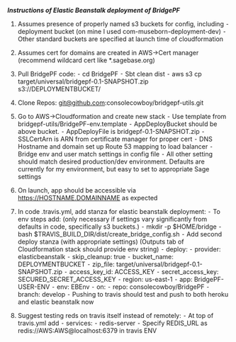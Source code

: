 ***Instructions of Elastic Beanstalk deployment of BridgePF***

1.	Assumes presence of properly named s3 buckets for config, including
	⁃	deployment bucket (on mine I used com-museborn-deployment-dev)
	⁃	Other standard buckets are specified at launch time of cloudformation
	
2.	Assumes cert for domains are created in AWS->Cert manager (recommend wildcard cert like *.sagebase.org)
	
3.	Pull BridgePF code:
	⁃	cd BridgePF
	⁃	Sbt clean dist
	⁃	aws s3 cp target/universal/bridgepf-0.1-SNAPSHOT.zip s3://DEPLOYMENTBUCKET/
	
4.	Clone Repos: git@github.com:consolecowboy/bridgepf-utils.git

5.	Go to AWS->Cloudformation and create new stack
	⁃	Use template from bridgepf-utils/BridgePF-env.template
	⁃	AppDeployBucket should be above bucket. 
	⁃	AppDeployFile is bridgepf-0.1-SNAPSHOT.zip
	⁃	SSLCertArn is ARN from certificate manager for proper cert
	⁃	DNS Hostname and domain set up Route 53 mapping to load balancer
	⁃	Bridge env and user match settings in config file
	⁃	All other setting should match desired production/dev environment. Defaults are currently for my environment, but easy to set to appropriate Sage settings
	
6.	On launch, app should be accessible via https://HOSTNAME.DOMAINNAME as expected
	
7.	In code .travis.yml, add stanza for elastic beanstalk deployment:
	⁃	To env steps add: (only necessary if settings vary significantly from defaults in code, specifically s3 buckets.)
		⁃	mkdir -p $HOME/bridge
		⁃	bash $TRAVIS_BUILD_DIR/dist/create_bridge_config.sh
	⁃	Add second deploy stanza (with appropriate settings) (Outputs tab of Cloudformation stack should provide env string)
		⁃	deploy:
			⁃	provider: elasticbeanstalk 
			⁃	skip_cleanup: true
			⁃	bucket_name: DEPLOYMENTBUCKET
			⁃	zip_file: target/universal/bridgepf-0.1-SNAPSHOT.zip
			⁃	access_key_id: ACCESS_KEY
			⁃	secret_access_key: SECURED_SECRET_ACCESS_KEY
			⁃	region: us-east-1
			⁃	app: BridgePF-USER-ENV
			⁃	env: EBEnv
			⁃	on:
			⁃	    repo: consolecowboy/BridgePF
			⁃	    branch: develop
		⁃	Pushing to travis should test and push to both heroku and elastic beanstalk now

8.	Suggest testing reds on travis itself instead of remotely:
	⁃	At top of travis.yml add
		⁃	services:
			⁃	redis-server
	⁃	Specify REDIS_URL as redis://AWS:AWS@localhost:6379 in travis ENV


